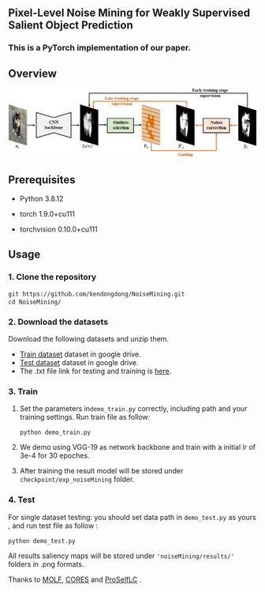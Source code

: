 ## **Pixel-Level Noise Mining for Weakly Supervised Salient Object Prediction**



### This is a PyTorch implementation of our paper.

## Overview

![avatar](https://github.com/kendongdong/NoiseMining/blob/main/overview.png)



## Prerequisites

- Python 3.8.12

- torch 1.9.0+cu111

- torchvision  0.10.0+cu111

  

## Usage

### 1. Clone the repository
```shell
git https://github.com/kendongdong/NoiseMining.git
cd NoiseMining/
```
### 2. Download the datasets
Download the following datasets and unzip them.

* [Train dataset](https://drive.google.com/drive/folders/1A-4YAbJ7ZTjz3bcsJjs9aq_F37C4wIaE) dataset in google drive.
* [Test dataset](https://drive.google.com/drive/folders/1oYPAQzl6-1AeVGP8dJ0IRd6jeVt_T4hK) dataset in google drive.
* The .txt file link for testing and training is [here](https://drive.google.com/drive/folders/1oYPAQzl6-1AeVGP8dJ0IRd6jeVt_T4hK).
### 3. Train
1. Set the  parameters  in`demo_train.py`  correctly, including path and  your training settings. Run train file as follow:

   ```shell
   python demo_train.py
   ```

2. We demo using VGG-19 as network backbone and train with a initial lr of 3e-4 for 30 epoches.

3. After training the result model will be stored under `checkpoint/exp_noiseMining` folder.

### 4. Test
For single dataset testing:  you should set  data path in `demo_test.py` as yours , and run test file as follow :
```shell
python demo_test.py 
```
All results saliency maps will be stored under `'noiseMining/results/'` folders in .png formats.

Thanks to [MOLF](https://github.com/jiwei0921/MoLF), [CORES](https://github.com/UCSC-REAL/cores) and [ProSelfLC](https://github.com/XinshaoAmosWang/ProSelfLC-2021) .

